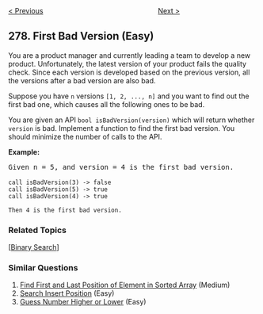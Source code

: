 <!--|This file generated by command(leetcode description); DO NOT EDIT.    |-->
<!--+----------------------------------------------------------------------+-->
<!--|@author    openset <openset.wang@gmail.com>                           |-->
<!--|@link      https://github.com/openset                                 |-->
<!--|@home      https://github.com/openset/leetcode                        |-->
<!--+----------------------------------------------------------------------+-->

[< Previous](https://github.com/openset/leetcode/tree/master/problems/find-the-celebrity "Find the Celebrity")
　　　　　　　　　　　　　　　　
[Next >](https://github.com/openset/leetcode/tree/master/problems/perfect-squares "Perfect Squares")

## 278. First Bad Version (Easy)

<p>You are a product manager and currently leading a team to develop a new product. Unfortunately, the latest version of your product fails the quality check. Since each version is developed based on the previous version, all the versions after a bad version are also bad.</p>

<p>Suppose you have <code>n</code> versions <code>[1, 2, ..., n]</code> and you want to find out the first bad one, which causes all the following ones to be bad.</p>

<p>You are given an API <code>bool isBadVersion(version)</code> which will return whether <code>version</code> is bad. Implement a function to find the first bad version. You should minimize the number of calls to the API.</p>

<p><b>Example:</b></p>

<pre>
Given n = 5, and version = 4 is the first bad version.

<code>call isBadVersion(3) -&gt; false
call isBadVersion(5)&nbsp;-&gt; true
call isBadVersion(4)&nbsp;-&gt; true

Then 4 is the first bad version.&nbsp;</code>
</pre>

### Related Topics
  [[Binary Search](https://github.com/openset/leetcode/tree/master/tag/binary-search/README.md)]

### Similar Questions
  1. [Find First and Last Position of Element in Sorted Array](https://github.com/openset/leetcode/tree/master/problems/find-first-and-last-position-of-element-in-sorted-array) (Medium)
  1. [Search Insert Position](https://github.com/openset/leetcode/tree/master/problems/search-insert-position) (Easy)
  1. [Guess Number Higher or Lower](https://github.com/openset/leetcode/tree/master/problems/guess-number-higher-or-lower) (Easy)
